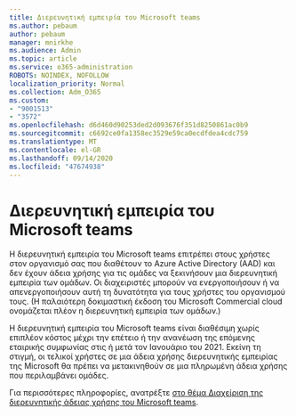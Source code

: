 ```yaml
---
title: Διερευνητική εμπειρία του Microsoft teams
ms.author: pebaum
author: pebaum
manager: mnirkhe
ms.audience: Admin
ms.topic: article
ms.service: o365-administration
ROBOTS: NOINDEX, NOFOLLOW
localization_priority: Normal
ms.collection: Adm_O365
ms.custom:
- "9001513"
- "3572"
ms.openlocfilehash: d6d460d90253ded2d093676f351d8250861ac0b9
ms.sourcegitcommit: c6692ce0fa1358ec3529e59ca0ecdfdea4cdc759
ms.translationtype: MT
ms.contentlocale: el-GR
ms.lasthandoff: 09/14/2020
ms.locfileid: "47674938"
---
```

# <a name="microsoft-teams-exploratory-experience"></a>Διερευνητική εμπειρία του Microsoft teams

Η διερευνητική εμπειρία του Microsoft teams επιτρέπει στους χρήστες στον οργανισμό σας που διαθέτουν το Azure Active Directory (AAD) και δεν έχουν άδεια χρήσης για τις ομάδες να ξεκινήσουν μια διερευνητική εμπειρία των ομάδων. Οι διαχειριστές μπορούν να ενεργοποιήσουν ή να απενεργοποιήσουν αυτή τη δυνατότητα για τους χρήστες του οργανισμού τους. (Η παλαιότερη δοκιμαστική έκδοση του Microsoft Commercial cloud ονομάζεται πλέον η διερευνητική εμπειρία των ομάδων.)

Η διερευνητική εμπειρία του Microsoft teams είναι διαθέσιμη χωρίς επιπλέον κόστος μέχρι την επέτειο ή την ανανέωση της επόμενης εταιρικής συμφωνίας στις ή μετά τον Ιανουάριο του 2021. Εκείνη τη στιγμή, οι τελικοί χρήστες σε μια άδεια χρήσης διερευνητικής εμπειρίας της Microsoft θα πρέπει να μετακινηθούν σε μια πληρωμένη άδεια χρήσης που περιλαμβάνει ομάδες.

Για περισσότερες πληροφορίες, ανατρέξτε [στο θέμα Διαχείριση της διερευνητικής άδειας χρήσης του Microsoft teams](https://docs.microsoft.com/microsoftteams/teams-exploratory/).

